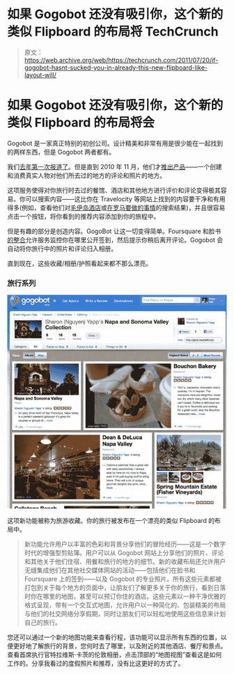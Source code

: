 # 如果 Gogobot 还没有吸引你，这个新的类似 Flipboard 的布局将 TechCrunch

> 原文：<https://web.archive.org/web/https://techcrunch.com/2011/07/20/if-gogobot-hasnt-sucked-you-in-already-this-new-flipboard-like-layout-will/>

# 如果 Gogobot 还没有吸引你，这个新的类似 Flipboard 的布局将会

Gogobot 是一家真正特别的初创公司。设计精美和非常有用是很少能在一起找到的两样东西，但是 Gogobot 两者都有。

我们[去年第一次报道了](https://web.archive.org/web/20230203131233/https://techcrunch.com/2010/03/29/former-myspace-exec-teams-with-yahoo-rock-star-for-new-startup/)。但是直到 2010 年 11 月，他们才[推出产品](https://web.archive.org/web/20230203131233/https://techcrunch.com/2010/11/16/gogobot/)——一个创建和消费真实人物对他们所去过的地方的评论和照片的地方。

这项服务使得对你旅行时去过的餐馆、酒店和其他地方进行评价和评论变得极其容易。你可以搜索内容——这比你在 Travelocity 等网站上找到的内容要干净和有用得多(例如，查看他们对[毛伊岛酒店](https://web.archive.org/web/20230203131233/http://www.gogobot.com/maui-hawaii--hotels)或[在罗马要做的事情](https://web.archive.org/web/20230203131233/http://www.gogobot.com/rome--things_to_do)的搜索结果)，并且很容易点击一个按钮，将你看到的推荐内容添加到你的旅程中。

但是有趣的部分是创造内容。GogoBot 让这一切变得简单。Foursquare 和脸书[的整合](https://web.archive.org/web/20230203131233/https://techcrunch.com/2011/05/03/gogobot-gets-lots-more-interesting-with-foursquare-facebook-integration/)允许服务监控你在哪里公开签到，然后提示你稍后离开评论。Gogobot 会自动将你旅行中的照片和评论归入相册。

直到现在，这些收藏/相册/护照看起来都不那么漂亮。

### 旅行系列

![](img/e2910cbc3331b17f5ade29891be36491.png)

这项新功能被称为旅游收藏。你的旅行被发布在一个漂亮的类似 Flipboard 的布局中。

> 新功能允许用户以丰富的色彩和背景分享他们的冒险经历——这是一个数字时代的增强型剪贴簿。用户可以从 Gogobot 网站上分享他们的照片、评论和其他关于他们住宿、用餐和旅行的地方的细节。新的收藏布局还允许用户无缝集成他们在其他社交媒体网站的活动——包括他们在脸书和 Foursquare 上的签到——以及 Gogobot 的专业照片。所有这些元素都被打包到关于每个地方的页面中，让朋友们了解更多关于你的旅行，看到日落时你在哪里的地图，甚至可以预订你住的酒店。这些元素以一种干净优雅的格式呈现，带有一个交互式地图，允许用户以一种简化的、包装精美的布局与他们的社交网络分享假期，同时让朋友们可以轻松地使用这些信息来计划自己的旅行。

您还可以通过一个新的地图功能来查看行程，该功能可以显示所有东西的位置，以便更好地了解旅行的背景，您何时去了哪里，以及附近的其他酒店、餐厅和景点。查看首席执行官特拉维斯·卡茨的伦敦相册，点击顶部的“地图视图”查看这是如何工作的。分享我看过的度假照片和推荐，没有比这更好的方式了。